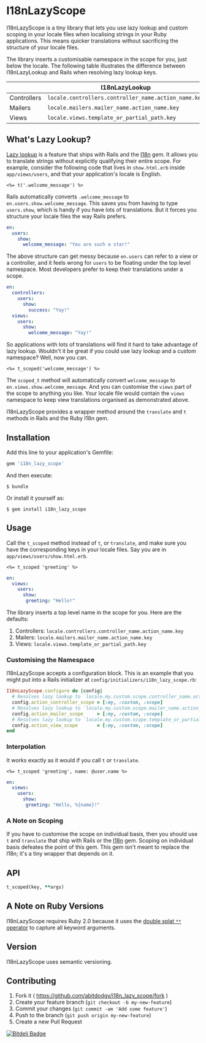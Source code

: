 # I18nLazyScope

I18nLazyScope is a tiny library that lets you use lazy lookup and custom scoping in your locale files when localising strings in your Ruby applications. This means quicker translations without sacrificing the structure of your locale files.

The library inserts a customisable namespace in the scope for you, just below the locale. The following table illustrates the difference between I18nLazyLookup and Rails when resolving lazy lookup keys.

|             | I18nLazyLookup                                       | Rails/I18n Lazy Lookup
| ------------|------------------------------------------------------|------------------------------------------|
| Controllers | `locale.controllers.controller_name.action_name.key` | `locale.controller_name.action_name.key` |
| Mailers     | `locale.mailers.mailer_name.action_name.key`         | `locale.mailer_name.action_name.key`     |
| Views       | `locale.views.template_or_partial_path.key`          | `locale.template_or_partial_path.key`    |


## What's Lazy Lookup?

[Lazy lookup][1] is a feature that ships with Rails and the [I18n][3] gem. It allows you to translate strings without explicitly qualifying their entire scope. For example, consider the following code that lives in `show.html.erb` inside `app/views/users`, and that your application's locale is English.

```erb
<%= t('.welcome_message') %>
```

Rails automatically converts `.welcome_message` to `en.users.show.welcome_message`. This saves you from having to type `users.show`, which is handy if you have lots of translations. But it forces you structure your locale files the way Rails prefers.

```yaml
en:
  users:
    show:
      welcome_message: "You are such a star!"
```

The above structure can get messy because `en.users` can refer to a view or a controller, and it feels wrong for `users` to be floating under the top level namespace. Most developers prefer to keep their translations under a scope.

```yaml
en:
  controllers:
    users:
      show:
        success: "Yay!"
  views:
    users:
      show:
        welcome_message: "Yay!"
```

So applications with lots of translations will find it hard to take advantage of lazy lookup. Wouldn't it be great if you could use lazy lookup and a custom namespace? Well, now you can.

```erb
<%= t_scoped('welcome_message') %>
```

The `scoped_t` method will automatically convert `welcome_message` to `en.views.show.welcome_message`. And you can customise the `views` part of the scope to anything you like. Your locale file would contain the `views` namespace to keep view translations organised as demonstrated above.

I18nLazyScope provides a wrapper method around the `translate` and `t` methods in Rails and the Ruby I18n gem.


## Installation

Add this line to your application's Gemfile:

```ruby
gem 'i18n_lazy_scope'
```

And then execute:

    $ bundle

Or install it yourself as:

    $ gem install i18n_lazy_scope

## Usage

Call the `t_scoped` method instead of `t`, or `translate`, and make sure you have the corresponding keys in your locale files. Say you are in `app/views/users/show.html.erb`.

```erb
<%= t_scoped 'greeting' %>
```

```yaml
en:
  views:
    users:
      show:
       greeting: "Hello!"
```

The library inserts a top level name in the scope for you. Here are the defaults:

1. Controllers: `locale.controllers.controller_name.action_name.key`
2. Mailers: `locale.mailers.mailer_name.action_name.key`
3. Views: `locale.views.template_or_partial_path.key`

### Customising the Namespace

I18nLazyScope accepts a configuration block. This is an example that you might put into a Rails initializer at `config/initializers/i18n_lazy_scope.rb`:

```ruby
I18nLazyScope.configure do |config|
  # Resolves lazy lookup to `locale.my.custom.scope.controller_name.action_name.key`
  config.action_controller_scope = [:my, :custom, :scope]
  # Resolves lazy lookup to `locale.my.custom.scope.mailer_name.action_name.key`
  config.action_mailer_scope     = [:my, :custom, :scope]
  # Resolves lazy lookup to `locale.my.custom.scope.template_or_partial_path.key`
  config.action_view_scope       = [:my, :custom, :scope]
end
```

### Interpolation

It works exactly as it would if you call `t` or `translate`.

```erb
<%= t_scoped 'greeting', name: @user.name %>
```

```yaml
en:
  views:
    users:
      show:
       greeting: "Hello, %{name}!"
```

### A Note on Scoping

If you have to customise the scope on individual basis, then you should use `t` and `translate` that ship with Rails or the [I18n][3] gem. Scoping on individual basis defeates the point of this gem. This gem isn't meant to replace the I18n; it's a tiny wrapper that depends on it.

## API

```ruby
t_scoped(key, **args)
```

## A Note on Ruby Versions

I18nLazyScope requires Ruby 2.0 because it uses the [double splat `**` operator][2] to capture all keyword arguments.

## Version

I18nLazyScope uses semantic versioning.

## Contributing

1. Fork it ( https://github.com/abitdodgy/i18n_lazy_scope/fork )
2. Create your feature branch (`git checkout -b my-new-feature`)
3. Commit your changes (`git commit -am 'Add some feature'`)
4. Push to the branch (`git push origin my-new-feature`)
5. Create a new Pull Request

[1]: http://guides.rubyonrails.org/i18n.html#lazy-lookup
[2]: http://stackoverflow.com/questions/18289152/what-does-a-double-splat-operator-do
[3]: https://github.com/svenfuchs/rails-i18n


[![Bitdeli Badge](https://d2weczhvl823v0.cloudfront.net/abitdodgy/i18n_lazy_scope/trend.png)](https://bitdeli.com/free "Bitdeli Badge")
